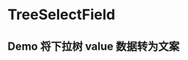# TreeSelectField

## Demo 将下拉树 value 数据转为文案

<code defaultShowCode src="../../packages/element/example/TreeSelectFieldDemo.tsx" />
